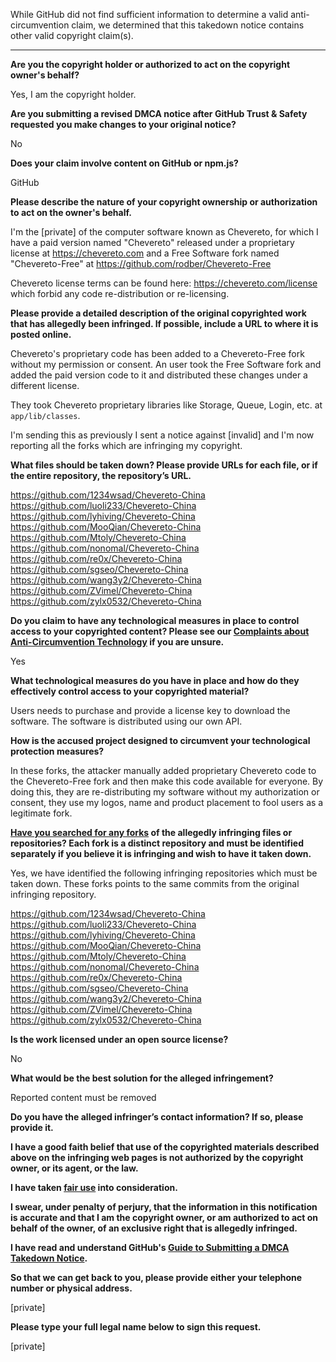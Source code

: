 While GitHub did not find sufficient information to determine a valid anti-circumvention claim, we determined that this takedown notice contains other valid copyright claim(s).

---

**Are you the copyright holder or authorized to act on the copyright owner's behalf?**

Yes, I am the copyright holder.

**Are you submitting a revised DMCA notice after GitHub Trust & Safety requested you make changes to your original notice?**

No

**Does your claim involve content on GitHub or npm.js?**

GitHub

**Please describe the nature of your copyright ownership or authorization to act on the owner's behalf.**

I'm the [private] of the computer software known as Chevereto, for which I have a paid version named "Chevereto" released under a proprietary license at https://chevereto.com and a Free Software fork named "Chevereto-Free" at https://github.com/rodber/Chevereto-Free

Chevereto license terms can be found here: https://chevereto.com/license which forbid any code re-distribution or re-licensing.

**Please provide a detailed description of the original copyrighted work that has allegedly been infringed. If possible, include a URL to where it is posted online.**

Chevereto's proprietary code has been added to a Chevereto-Free fork without my permission or consent. An user took the Free Software fork and added the paid version code to it and distributed these changes under a different license.

They took Chevereto proprietary libraries like Storage, Queue, Login, etc. at `app/lib/classes`.

I'm sending this as previously I sent a notice against [invalid] and I'm now reporting all the forks which are infringing my copyright.

**What files should be taken down? Please provide URLs for each file, or if the entire repository, the repository’s URL.**

https://github.com/1234wsad/Chevereto-China  
https://github.com/luoli233/Chevereto-China  
https://github.com/lyhiving/Chevereto-China  
https://github.com/MooQian/Chevereto-China  
https://github.com/Mtoly/Chevereto-China  
https://github.com/nonomal/Chevereto-China  
https://github.com/re0x/Chevereto-China  
https://github.com/sgseo/Chevereto-China  
https://github.com/wang3y2/Chevereto-China  
https://github.com/ZVimel/Chevereto-China  
https://github.com/zylx0532/Chevereto-China

**Do you claim to have any technological measures in place to control access to your copyrighted content? Please see our <a href="https://docs.github.com/articles/guide-to-submitting-a-dmca-takedown-notice#complaints-about-anti-circumvention-technology">Complaints about Anti-Circumvention Technology</a> if you are unsure.**

Yes

**What technological measures do you have in place and how do they effectively control access to your copyrighted material?**

Users needs to purchase and provide a license key to download the software. The software is distributed using our own API.

**How is the accused project designed to circumvent your technological protection measures?**

In these forks, the attacker manually added proprietary Chevereto code to the Chevereto-Free fork and then make this code available for everyone. By doing this, they are re-distributing my software without my authorization or consent, they use my logos, name and product placement to fool users as a legitimate fork.

**<a href="https://docs.github.com/articles/dmca-takedown-policy#b-what-about-forks-or-whats-a-fork">Have you searched for any forks</a> of the allegedly infringing files or repositories? Each fork is a distinct repository and must be identified separately if you believe it is infringing and wish to have it taken down.**

Yes, we have identified the following infringing repositories which must be taken down. These forks points to the same commits from the original infringing repository.

https://github.com/1234wsad/Chevereto-China  
https://github.com/luoli233/Chevereto-China  
https://github.com/lyhiving/Chevereto-China  
https://github.com/MooQian/Chevereto-China  
https://github.com/Mtoly/Chevereto-China  
https://github.com/nonomal/Chevereto-China  
https://github.com/re0x/Chevereto-China  
https://github.com/sgseo/Chevereto-China  
https://github.com/wang3y2/Chevereto-China  
https://github.com/ZVimel/Chevereto-China  
https://github.com/zylx0532/Chevereto-China

**Is the work licensed under an open source license?**

No

**What would be the best solution for the alleged infringement?**

Reported content must be removed

**Do you have the alleged infringer’s contact information? If so, please provide it.**

**I have a good faith belief that use of the copyrighted materials described above on the infringing web pages is not authorized by the copyright owner, or its agent, or the law.**

**I have taken <a href="https://www.lumendatabase.org/topics/22">fair use</a> into consideration.**

**I swear, under penalty of perjury, that the information in this notification is accurate and that I am the copyright owner, or am authorized to act on behalf of the owner, of an exclusive right that is allegedly infringed.**

**I have read and understand GitHub's <a href="https://docs.github.com/articles/guide-to-submitting-a-dmca-takedown-notice/">Guide to Submitting a DMCA Takedown Notice</a>.**

**So that we can get back to you, please provide either your telephone number or physical address.**

[private]

**Please type your full legal name below to sign this request.**

[private]
